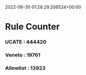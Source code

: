 2022-06-30 01:28:29.206524+00:00
# Rule Counter 
 ### UCATE : 444420

 ### Veneto : 19761

 ### Allowlist : 13923